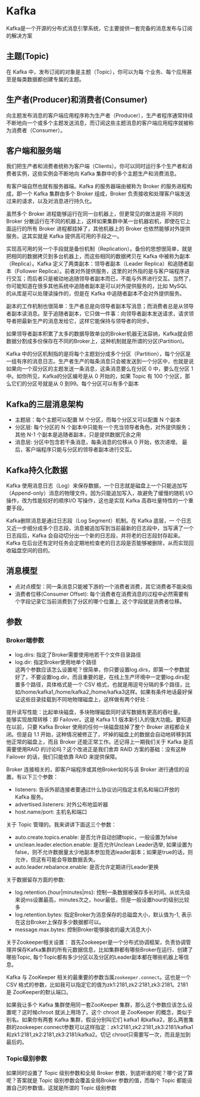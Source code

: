 # Kafka
Kafka是一个开源的分布式消息引擎系统，它主要提供一套完备的消息发布与订阅的解决方案

## 主题(Topic)
在 Kafka 中，发布订阅的对象是主题（Topic），你可以为每
个业务、每个应用甚至是每类数据都创建专属的主题。


## 生产者(Producer)和消费者(Consumer)
向主题发布消息的客户端应用程序称为生产者（Producer），生产者程序通常持续不断地向一个或多个主题发送消息，而订阅这些主题消息的客户端应用程序就被称为消费者（Consumer）。

## 客户端和服务端
我们把生产者和消费者统称为客户端（Clients）。你可以同时运行多个生产者和消费者实例，这些实例会不断地向 Kafka 集群中的多个主题生产和消费消息。    


有客户端自然也就有服务器端。Kafka 的服务器端由被称为 Broker 的服务进程构成，即一个 Kafka 集群由多个 Broker 组成，Broker 负责接收和处理客户端发送过来的请求，以及对消息进行持久化。    

虽然多个 Broker 进程能够运行在同一台机器上，但更常见的做法是将
不同的 Broker 分散运行在不同的机器上，这样如果集群中某一台机器宕机，即使在它上面运行的所有 Broker 进程都挂掉了，其他机器上的 Broker 也依然能够对外提供服务。这其实就是 Kafka 提供高可用的手段之一。    

实现高可用的另一个手段就是备份机制（Replication）。备份的思想很简单，就是把相同的数据拷贝到多台机器上，而这些相同的数据拷贝在 Kafka 中被称为副本（Replica）。Kafka 定义了两类副本：领导者副本（Leader
Replica）和追随者副本（Follower Replica）。前者对外提供服务，这里的对外指的是与客户端程序进行交互；而后者只是被动地追随领导者副本而已，不能与外界进行交互。当然了，你可能知道在很多其他系统中追随者副本是可以对外提供服务的，比如 MySQL 的从库是可以处理读操作的，但是在 Kafka 中追随者副本不会对外提供服务。

副本的工作机制也很简单：生产者总是向领导者副本写消息；而消费者总是从领导者副本读消息。至于追随者副本，它只做一件事：向领导者副本发送请求，请求领导者把最新生产的消息发给它，这样它能保持与领导者的同步。    

如果领导者副本积累了太多的数据导致单台的Broker机器无法容纳，Kafka就会把数据分割成多份保存在不同的Broker上，这种机制就是所谓的分区(Partition)。    

Kafka 中的分区机制指的是将每个主题划分成多个分区（Partition），每个分区是一组有序的消息日志。生产者生产的每条消息只会被发送到一个分区中，也就是说如果向一个双分区的主题发送一条消息，这条消息要么在分区 0 中，要么在分区 1 中。如你所见，Kafka的分区编号是从 0 开始的，如果 Topic 有 100 个分区，那么它们的分区号就是从 0 到99。每个分区可以有多个副本

## Kafka的三层消息架构
- 主题层：每个主题可以配置 M 个分区，而每个分区又可以配置 N 个副本
- 分区层: 每个分区的 N 个副本中只能有一个充当领导者角色，对外提供服务；其他 N-1 个副本是追随者副本，只是提供数据冗余之用
- 消息层: 分区中包含若干条消息，每条消息的位移从 0 开始，依次递增。
最后，客户端程序只能与分区的领导者副本进行交互。

## Kafka持久化数据
Kafka 使用消息日志（Log）来保存数据，一个日志就是磁盘上一个只能追加写（Append-only）消息的物理文件。因为只能追加写入，故避免了缓慢的随机 I/O 操作，改为性能较好的顺序I/O 写操作，这也是实现 Kafka 高吞吐量特性的一个重要手段。   

Kafka删除消息是通过日志段（Log Segment）机制。在 Kafka 底层，一
个日志又近一步细分成多个日志段，消息被追加写到当前最新的日志段中，当写满了一个日志段后，Kafka 会自动切分出一个新的日志段，并将老的日志段封存起来。Kafka 在后台还有定时任务会定期地检查老的日志段是否能够被删除，从而实现回收磁盘空间的目的。

## 消息模型
- 点对点模型：同一条消息只能被下游的一个消费者消费，其它消费者不能染指
- 消费者位移(Consumer Offset): 每个消费者在消费消息的过程中必然需要有个字段记录它当前消费到了分区的哪个位置上, 这个字段就是消费者位移。

## 参数

### Broker端参数

- log.dirs: 指定了Broker需要使用地若干个文件目录路径
- log.dir: 指定Broker使用地单个路径    
这两个参数应该怎么设置呢？很简单，你只要设置log.dirs，即第一个参数就好了，不要设置log.dir。而且重要的是，在线上生产环境中一定要log.dirs配置多个路径，具体格式是一个 CSV 格式，也就是用逗号分隔的多个路径，比如/home/kafka1,/home/kafka2,/home/kafka3这样。如果有条件地话最好保证这些目录挂载到不同地物理磁盘上，这样做有两个好处：     


提升读写性能：比起单块磁盘，多块物理磁盘同时读写数据有更高的吞吐量。        
能够实现故障转移：即 Failover。这是 Kafka 1.1 版本新引入的强大功能。要知道在以前，只要 Kafka Broker 使用的任何一块磁盘挂掉了整个 Broker 进程都会关闭。但是自 1.1 开始，这种情况被修正了，坏掉的磁盘上的数据会自动地转移到其他正常的磁盘上，而且 Broker 还能正常工作。还记得上一期我们关于 Kafka 是否需要使用RAID 的讨论吗？这个改进正是我们舍弃 RAID 方案的基础：没有这种 Failover 的话，我们只能依靠 RAID 来提供保障。

Broker 连接相关的，即客户端程序或其他Broker如何与该 Broker 进行通信的设置。有以下三个参数：
- listeners: 告诉外部连接者要通过什么协议访问指定主机名和端口开放的 Kafka 服务。
- advertised.listeners: 对外公布地监听器
- host.name/port: 主机名和端口    


关于 Topic 管理的。我来讲讲下面这三个参数：
- auto.create.topics.enable: 是否允许自动创建topic，一般设置为false
- unclean.leader.election.enable: 是否允许Unclean Leader选举, 如果设置为false，则不允许数据量太少地副本参加竞选leader副本；如果是true的话，则允许，但这有可能会导致数据丢失。
- auto.leader.rebalance.enable: 是否允许定期进行Leader更换    

关于数据留存方面的参数:
- log.retention.{hour|minutes|ms}: 控制一条数据被保存多长时间。从优先级来说ms设置最高，minutes次之，hour最低，但是一般设置hour的级别比较多
- log.retention.bytes: 指定Broker为消息保存的总磁盘大小，默认值为-1, 表示在这台Broker上保存多少数据都可以。
- message.max.bytes: 控制Broker能够接收的最大消息大小    

关于Zookeeper相关设置：
首先Zookeeper是一个分布式协调框架，负责协调管理并保存Kafka集群的所有元数据信息，比如集群都有哪些Broker在运行、创建了哪些Topic, 每个Topic都有多少分区以及分区的Leader副本都在哪些机器上等信息。

Kafka 与 ZooKeeper 相关的最重要的参数当属`zookeeper.connect`。这也是一个 CSV 格式的参数，比如我可以指定它的值为zk1:2181,zk2:2181,zk3:2181。2181 是 ZooKeeper的默认端口。    

如果我让多个 Kafka 集群使用同一套ZooKeeper 集群，那么这个参数应该怎么设置呢？这时候chroot 就派上用场了。这个 chroot 是 ZooKeeper 的概念，类似于别名。如果你有两套 Kafka 集群，假设分别叫它们 kafka1 和kafka2，那么两套集群的zookeeper.connect参数可以这样指定：zk1:2181,zk2:2181,zk3:2181/kafka1和zk1:2181,zk2:2181,zk3:2181/kafka2。切记 chroot只需要写一次，而且是加到最后的。

### Topic级别参数

如果同时设置了 Topic 级别参数和全局 Broker 参数，到底听谁的呢？哪个说了算呢？答案就是 Topic 级别参数会覆盖全局Broker 参数的值，而每个 Topic 都能设置自己的参数值，这就是所谓的 Topic 级别参数   



